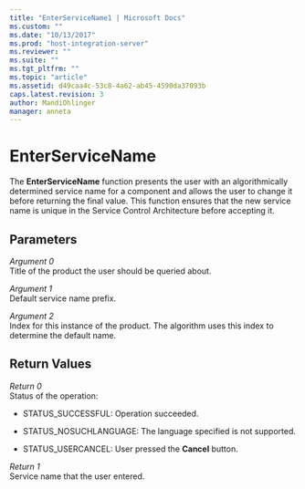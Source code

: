 ```yaml
---
title: "EnterServiceName1 | Microsoft Docs"
ms.custom: ""
ms.date: "10/13/2017"
ms.prod: "host-integration-server"
ms.reviewer: ""
ms.suite: ""
ms.tgt_pltfrm: ""
ms.topic: "article"
ms.assetid: d49caa4c-53c8-4a62-ab45-4590da37093b
caps.latest.revision: 3
author: MandiOhlinger
manager: anneta
---
```

# EnterServiceName
The **EnterServiceName** function presents the user with an algorithmically determined service name for a component and allows the user to change it before returning the final value. This function ensures that the new service name is unique in the Service Control Architecture before accepting it.  
  
## Parameters  
 *Argument 0*  
 Title of the product the user should be queried about.  
  
 *Argument 1*  
 Default service name prefix.  
  
 *Argument 2*  
 Index for this instance of the product. The algorithm uses this index to determine the default name.  
  
## Return Values  
 *Return 0*  
 Status of the operation:  
  
-   STATUS_SUCCESSFUL: Operation succeeded.  
  
-   STATUS_NOSUCHLANGUAGE: The language specified is not supported.  
  
-   STATUS_USERCANCEL: User pressed the **Cancel** button.  
  
 *Return 1*  
 Service name that the user entered.